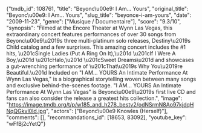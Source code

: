 {"tmdb_id": 108761, "title": "Beyonc\u00e9: I Am... Yours", "original_title": "Beyonc\u00e9: I Am... Yours", "slug_title": "beyonce-i-am-yours", "date": "2009-11-23", "genre": ["Musique / Documentaire"], "score": "9.3/10", "synopsis": "Filmed at the Encore Theater at Wynn Las Vegas, this extraordinary concert features performances of over 30 songs from Beyonc\u00e9\u2019s three multi-platinum solo releases, Destiny\u2019s Child catalog and a few surprises. This amazing concert includes the #1 hits, \u201cSingle Ladies (Put A Ring On It),\u201d \u201cIf I Were A Boy,\u201d \u201cHalo,\u201d \u201cSweet Dreams\u201d and showcases a gut-wrenching performance of \u201cThat\u2019s Why You\u2019re Beautiful.\u201d  Included on \"I AM... YOURS An Intimate Performance At Wynn Las Vegas,\" is a biographical storytelling woven between many songs and exclusive behind-the-scenes footage.  \"I AM... YOURS An Intimate Performance At Wynn Las Vegas\" is Beyonc\u00e9\u2019s first live CD and fans can also consider the release a greatest hits collection.", "image": "https://image.tmdb.org/t/p/w185_and_h278_bestv2/odNSrmN8Ao97kjdqHNqQGkvl0Id.jpg", "actors": ["Beyonc\u00e9 Knowles (Herself)"], "comments": [], "recommandations_id": [18653, 83092], "youtube_key": "wFfBj2cYetQ"}